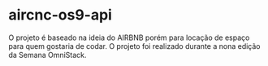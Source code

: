 # aircnc-os9-api
O projeto é baseado na ideia do AIRBNB porém para locação de espaço para quem gostaria de codar. O projeto foi realizado durante a nona edição da Semana OmniStack.
